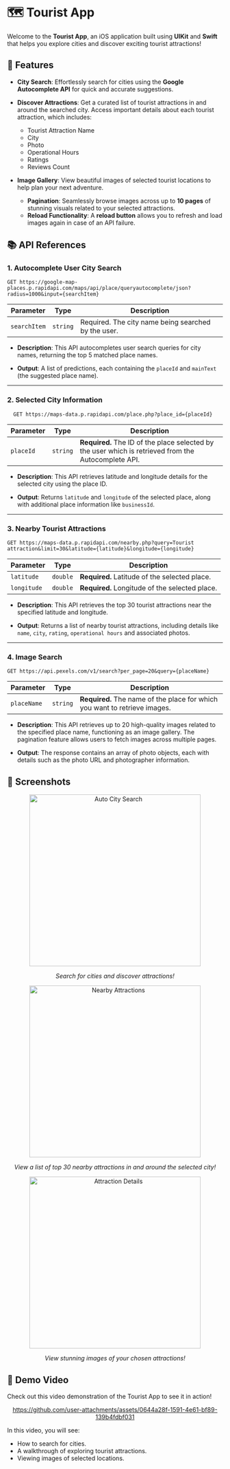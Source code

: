 # 🗺️ Tourist App

Welcome to the **Tourist App**, an iOS application built using **UIKit** and **Swift** that helps you explore cities and discover exciting tourist attractions!

## 📱 Features

- **City Search**: Effortlessly search for cities using the **Google Autocomplete API** for quick and accurate suggestions.
- **Discover Attractions**: Get a curated list of tourist attractions in and around the searched city.
Access important details about each tourist attraction, which includes:
  - Tourist Attraction Name
  - City
  - Photo
  - Operational Hours
  - Ratings
  - Reviews Count 
    
- **Image Gallery**: View beautiful images of selected tourist locations to help plan your next adventure.
  - **Pagination**: Seamlessly browse images across up to **10 pages** of stunning visuals related to your selected attractions. 
  - **Reload Functionality**: A **reload button** allows you to refresh and load images again in case of an API failure.


## 📚 API References
### 1. Autocomplete User City Search
    GET https://google-map-places.p.rapidapi.com/maps/api/place/queryautocomplete/json?radius=1000&input={searchItem}

| Parameter     | Type   | Description                                     |
|---------------|--------|-------------------------------------------------|
| `searchItem`    | `string` | Required. The city name being searched by the user. |

- **Description**: 
This API autocompletes user search queries for city names, returning the top 5 matched place names.

- **Output**: 
A list of predictions, each containing the `placeId` and `mainText` (the suggested place name).

---

### 2. Selected City Information
      GET https://maps-data.p.rapidapi.com/place.php?place_id={placeId}

| Parameter  | Type   | Description                                          |
|------------|--------|------------------------------------------------------|
| `placeId`    | `string` | **Required.** The ID of the place selected by the user which is retrieved from the Autocomplete API. |

- **Description**: 
This API retrieves latitude and longitude details for the selected city using the place ID.

- **Output**: 
Returns `latitude` and `longitude` of the selected place, along with additional place information like `businessId`.

---

### 3. Nearby Tourist Attractions
    GET https://maps-data.p.rapidapi.com/nearby.php?query=Tourist attraction&limit=30&latitude={latitude}&longitude={longitude}

| Parameter  | Type      | Description                                          |
|------------|-----------|------------------------------------------------------|
| `latitude`   | `double`    | **Required.** Latitude of the selected place.           |
| `longitude`  | `double`    | **Required.** Longitude of the selected place.          |

- **Description**: 
This API retrieves the top 30 tourist attractions near the specified latitude and longitude.

- **Output**: 
Returns a list of nearby tourist attractions, including details like `name`, `city`, `rating`, `operational hours` and associated photos.

---
### 4. Image Search
    GET https://api.pexels.com/v1/search?per_page=20&query={placeName}

| Parameter   | Type   | Description                                                   |
|-------------|--------|---------------------------------------------------------------|
| `placeName`   | `string` | **Required.** The name of the place for which you want to retrieve images. |

- **Description**: 
This API retrieves up to 20 high-quality images related to the specified place name, functioning as an image gallery. The pagination feature allows users to fetch images across multiple pages.

- **Output**: 
The response contains an array of photo objects, each with details such as the photo URL and photographer information.


## 📸 Screenshots

<div align="center">
    <img src="./Screenshots/Seach Cities.png" alt="Auto City Search" width="400" />
    <p><em>Search for cities and discover attractions!</em></p>
    <img src="./Screenshots/Nearby Tourist Attractions List.png" alt="Nearby Attractions" width="400" />
    <p><em>View a list of top 30 nearby attractions in and around the selected city!</em></p>
    <img src="./Screenshots/Searched Place Image Gallery.png" alt="Attraction Details" width="400" />
    <p><em>View stunning images of your chosen attractions!</em></p>
</div>


## 🎥 Demo Video

Check out this video demonstration of the Tourist App to see it in action!
<div align="center">

https://github.com/user-attachments/assets/0644a28f-1591-4e61-bf89-139b4fdbf031

</div>


In this video, you will see:
- How to search for cities.
- A walkthrough of exploring tourist attractions.
- Viewing images of selected locations.

